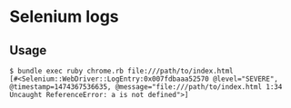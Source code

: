 # Selenium logs

## Usage

    $ bundle exec ruby chrome.rb file:///path/to/index.html
    [#<Selenium::WebDriver::LogEntry:0x007fdbaaa52570 @level="SEVERE", @timestamp=1474367536635, @message="file:///path/to/index.html 1:34 Uncaught ReferenceError: a is not defined">]
